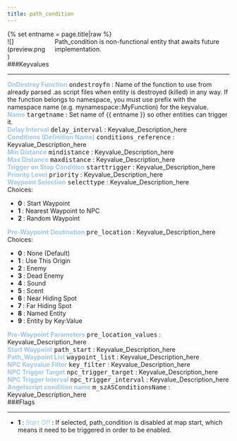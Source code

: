 ```yaml
---
title: path_condition
---
```

<div>{% set entname = page.title|raw %}</div>
<div class="container previewimg">
<div class="columns">
<div class="imagepadding column col-auto" markdown="1">![](preview.png)</div>
<div class="column entityentry" markdown="1">Path_condition is non-functional entity that awaits future implementation.</div>
</div>
</div>
###Keyvalues
<hr>
<div class="entityentry" markdown="1">
<span style="color:#9fc5e8;"><b>OnDestroy Function</b></span> <kbd  class="tooltip" data-tooltip="string">ondestroyfn</kbd> :
Name of the function to use from already parsed .as script files when entity is destroyed (killed) in any way. If the function belongs to namespace, you must use prefix with the namespace name (e.g. mynamespace::MyFunction) for the keyvalue.
</div>
<div class="entityentry" markdown="1">
<span style="color:#9fc5e8;"><b>Name</b></span> <kbd  class="tooltip" data-tooltip="target_source">targetname</kbd> :
Set name of {{ entname }} so other entities can trigger it.
</div>
<div class="entityentry" markdown="1">
<span style="color:#9fc5e8;"><b>Delay Interval</b></span> <kbd  class="tooltip" data-tooltip="string">delay_interval</kbd> :
Keyvalue_Description_here
</div>
<div class="entityentry" markdown="1">
<span style="color:#9fc5e8;"><b>Conditions (Definition Name)</b></span> <kbd  class="tooltip" data-tooltip="string">conditions_reference</kbd> :
Keyvalue_Description_here
</div>
<div class="entityentry" markdown="1">
<span style="color:#9fc5e8;"><b>Min Distance</b></span> <kbd  class="tooltip" data-tooltip="integer">mindistance</kbd> :
Keyvalue_Description_here
</div>
<div class="entityentry" markdown="1">
<span style="color:#9fc5e8;"><b>Max Distance</b></span> <kbd  class="tooltip" data-tooltip="integer">maxdistance</kbd> :
Keyvalue_Description_here
</div>
<div class="entityentry" markdown="1">
<span style="color:#9fc5e8;"><b>Trigger on Stop Condition</b></span> <kbd  class="tooltip" data-tooltip="string">starttrigger</kbd> :
Keyvalue_Description_here
</div>
<div class="entityentry" markdown="1">
<span style="color:#9fc5e8;"><b>Priority Level</b></span> <kbd  class="tooltip" data-tooltip="integer">priority</kbd> :
Keyvalue_Description_here
</div>
<div class="entityentry" markdown="1">
<span style="color:#9fc5e8;"><b>Waypoint Selection</b></span> <kbd  class="tooltip" data-tooltip="Choices">selecttype</kbd> :
Keyvalue_Description_here
<div class="accordion">
<input type="checkbox" id="accordion-1" name="accordion-checkbox" hidden>
<label class="accordion-header" for="accordion-1">
<i class="icon icon-arrow-right mr-1"></i>
Choices:
</label>
<div class="accordion-body">
<ul>
<li><b>0 </b> : Start Waypoint</li>
<li><b>1 </b> : Nearest Waypoint to NPC</li>
<li><b>2 </b> : Random Waypoint</li>
</ul>
</div>
</div>
</div>
<div class="entityentry" markdown="1">
<span style="color:#9fc5e8;"><b>Pre-Waypoint Destination</b></span> <kbd  class="tooltip" data-tooltip="Choices">pre_location</kbd> :
Keyvalue_Description_here
<div class="accordion">
<input type="checkbox" id="accordion-2" name="accordion-checkbox" hidden>
<label class="accordion-header" for="accordion-2">
<i class="icon icon-arrow-right mr-1"></i>
Choices:
</label>
<div class="accordion-body">
<ul>
<li><b>0 </b> : None (Default)</li>
<li><b>1 </b> : Use This Origin</li>
<li><b>2 </b> : Enemy</li>
<li><b>3 </b> : Dead Enemy</li>
<li><b>4 </b> : Sound</li>
<li><b>5 </b> : Scent</li>
<li><b>6 </b> : Near Hiding Spot</li>
<li><b>7 </b> : Far Hiding Spot</li>
<li><b>8 </b> : Named Entity</li>
<li><b>9 </b> : Entity by Key:Value</li>
</ul>
</div>
</div>
</div>
<div class="entityentry" markdown="1">
<span style="color:#9fc5e8;"><b>Pre-Waypoint Parameters</b></span> <kbd  class="tooltip" data-tooltip="string">pre_location_values</kbd> :
Keyvalue_Description_here
</div>
<div class="entityentry" markdown="1">
<span style="color:#9fc5e8;"><b>Start Waypoint</b></span> <kbd  class="tooltip" data-tooltip="string">path_start</kbd> :
Keyvalue_Description_here
</div>
<div class="entityentry" markdown="1">
<span style="color:#9fc5e8;"><b>Path_Waypoint List</b></span> <kbd  class="tooltip" data-tooltip="string">waypoint_list</kbd> :
Keyvalue_Description_here
</div>
<div class="entityentry" markdown="1">
<span style="color:#9fc5e8;"><b>NPC Keyvalue Filter</b></span> <kbd  class="tooltip" data-tooltip="string">key_filter</kbd> :
Keyvalue_Description_here
</div>
<div class="entityentry" markdown="1">
<span style="color:#9fc5e8;"><b>NPC Trigger Target</b></span> <kbd  class="tooltip" data-tooltip="string">npc_trigger_target</kbd> :
Keyvalue_Description_here
</div>
<div class="entityentry" markdown="1">
<span style="color:#9fc5e8;"><b>NPC Trigger Interval</b></span> <kbd  class="tooltip" data-tooltip="integer">npc_trigger_interval</kbd> :
Keyvalue_Description_here
</div>
<div class="entityentry" markdown="1">
<span style="color:#9fc5e8;"><b>Angelscript condition name</b></span> <kbd  class="tooltip" data-tooltip="string">m_szASConditionsName</kbd> :
Keyvalue_Description_here
</div>
###Flags
<hr>
<div class="entityflags">
<ul>
<li class="imagepadding" markdown="1"><b>1 </b> : <span style="color:#9fc5e8;">Start Off</span> : If selected, path_condition is disabled at map start, which means it need to be triggered in order to be enabled.</li>
</ul>
</div>
